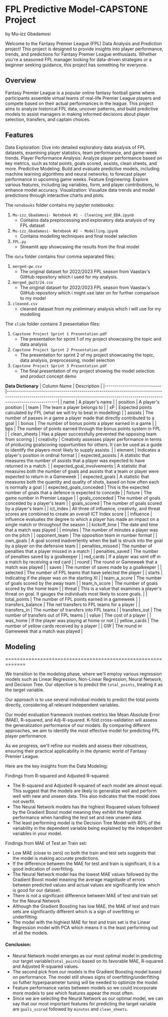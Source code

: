 # FPL Predictive Model-CAPSTONE Project
by Mu-izz Gbadamosi <br>

Welcome to the Fantasy Premier League (FPL) Data Analysis and Prediction project! This project is designed to provide insights into player performance, trends, and predictions for Fantasy Premier League enthusiasts. Whether you're a seasoned FPL manager looking for data-driven strategies or a beginner seeking guidance, this project has something for everyone.

## Overview
Fantasy Premier League is a popular online fantasy football game where participants assemble virtual teams of real-life Premier League players and compete based on their actual performances in the league. This project aims to analyze historical FPL data, uncover patterns, and build predictive models to assist managers in making informed decisions about player selection, transfers, and captain choices.

## Features
Data Exploration: Dive into detailed exploratory data analysis of FPL datasets, examining player statistics, team performance, and game-week trends.
Player Performance Analysis: Analyze player performance based on key metrics, such as total points, goals scored, assists, clean sheets, and more.
Predictive Modeling: Build and evaluate predictive models, including machine learning algorithms and neural networks, to forecast player performance in upcoming game weeks.
Feature Engineering: Explore various features, including lag variables, form, and player contributions, to enhance model accuracy.
Visualization: Visualize data trends and model predictions through interactive charts and plots.



The `notebooks` folder contains my jupyter notebooks:

1. `Mu-izz_Gbadamosi- Notebook #1 - Cleaning_and_EDA.ipynb` <br>
    - Contains data preprocessing and exploratory data analysis of my FPL dataset
2. `Mu-izz_Gbadamosi- Notebook #2 - Modelling.ipynb` <br>
    - Contains modelling techniques and final model selection
3. `FPL.py` <br>
    - Streamlit app showcasing the results from the final model

The `data` folder contains four comma separated files:

1. `merged-gw.csv` <br>
    - The original dataset for 2022/2023 FPL season from Vaastav's GitHub repository which i used for my analysis.
2. `merged_gw23/24.csv` <br>
    - The original dataset for 2022/2023 FPL season from Vaastav's GitHub repository which i might use later on for further comparison to my model
3. `cleaned.csv` <br>
    - cleaned dataset from my preliminary analysis which i will use for my modelling

The `slide` folder contains 3 presentation files:

1. `Capstone Project Sprint 1 Presentation.pdf` <br>
    - The presentation for sprint 1 of my project showcasing the topic and data analysis
2. `Capstone Project Sprint 2 Presentation.pdf` <br>
    - The presentation for sprint 2 of my project showcasing the topic, data analysis, preprocessing, model selection
3. `Capstone Project Sprint 3 Presentation.pdf` <br>
    - The final presentation of my project showing the model selection and product concept demo



**Data Dictionary**
| Column Name                | Description                                                                                                                                                                         |
|----------------------------|-------------------------------------------------------------------------------------------------------------------------------------------------------------------------------------|
| name                       | A player's name                                                                                                                                                                     |
| position                   | A player's position                                                                                                                                                                 |
| team                       | The team a player belongs to                                                                                                                                                        |
|                         xP | Expected points calculated by FPL (what we will try to beat in modelling)                                                                                                           |
| assists                    | The number of passes in a game a player made that directly contributed to a goal                                                                                                    |
| bonus                      | The number of bonus points a player earned in a game                                                                                                                                |
| bps                        | The number of points earned through the bonus points system in FPL                                                                                                                  |
| clean_sheets               | Has a player successfully prevented the opposing team from scoring                                                                                                                  |
| creativity                 | Creativity assesses player performance in terms of producing goalscoring opportunities for others. It can be used as a guide to identify the players most likely to supply assists. |
| element                    | Indicates a player's position in ordinal format                                                                                                                                     |
| expected_assists           | A statistic that measures the number of assists that a player was expected to have returned in a match.                                                                             |
| expected_goal_involvements | A statistic that measures both the number of goals and assists that a team or player were expected to return in a Gameweek                                                          |
| expected_goals             | A statistic that measures both the quantity and quality of shots, based on how often each is normally a goal                                                                        |
| expected_goals_conceded    | This is the expected number of goals that a defence is expected to concede                                                                                                          |
| fixture                    | The game number in Premier League                                                                                                                                                   |
| goals_conceded             | The number of goals conceded by a player's team                                                                                                                                     |
| goals_scored               | The number of goals scored by a player's team                                                                                                                                       |
| ict_index                  | All three of influence, creativity, and threat scores are combined to create an overall ICT Index score                                                                             |
| influence                  | Influence evaluates the degree to which a player has made an impact on a single match or throughout the season                                                                      |
| kickoff_time               | The date and time that a match was played                                                                                                                                           |
| minutes                    | The number of minutes a player was on the pitch                                                                                                                                     |
| opponent_team              | The opposition team in number format                                                                                                                                                |
| own_goals                  | A goal scored inadvertently when the ball is struck into the goal by a player on the defensive team                                                                                 |
| penalties_missed           | The number of penalties that a player missed in a match                                                                                                                             |
| penalties_saved            | The number of penalties saved by a goalkeeper                                                                                                                                       |
| red_cards                  | If a player was sent off in a match by receiving a red card                                                                                                                         |
| round                      | The round or Gameweek that a match was played                                                                                                                                       |
| saves                      | The number of saves made by a goalkeeper                                                                                                                                            |
| selected                   | The number of FPL teams that have selected the player                                                                                                                               |
| starts                     | Indicating if the player was on the starting XI                                                                                                                                     |
| team_a_score               | The number of goals scored by the away team                                                                                                                                         |
| team_h_score               | The number of goals scored by the home team                                                                                                                                         |
| threat                     | This is a value that examines a player's threat on goal. It gauges the individuals most likely to score goals.                                                                      |
| total_points               | The number of FPL points earned in a gameweek                                                                                                                                       |
| transfers_balance          | The net transfers to FPL teams for a player                                                                                                                                         |
| transfers_in               | The number of transfers into FPL teams                                                                                                                                              |
| transfers_out              | The number of transfers out of FPL teams                                                                                                                                            |
| value                      | The cost of a player                                                                                                                                                                |
| was_home                   | If the player was playing at home or not                                                                                                                                            |
| yellow_cards               | The number of yellow cards received by a player                                                                                                                                     |
| GW                         | The round or Gameweek that a match was played                                                                                                                                       |

## Modeling
=============================================================

We transition to the modeling phase, where we'll employ various regression models such as Linear Regression, Non-Linear Regression, Neural Network, and Decision Tree. Our objective is to predict the `total_points`, treating it as the target variable.

Our approach is to use several individual models to predict the total points directly, considering all relevant independent variables.

Our model evaluation framework involves metrics like Mean Absolute Error (MAE), R-squared, and Adj-R-squared. K-fold cross-validation will assess the generalization performance of our models. By comparing different approaches, we aim to identify the most effective model for predicting FPL player performance.

As we progress, we'll refine our models and assess their robustness, ensuring their practical applicability in the dynamic world of Fantasy Premier League.

Here are the key insights from the Data Modeling:

Findings from R-squared and Adjusted R-squared:
- The R-squared and Adjusted R-squared of each model are almost equal. This suggest that the models are likely to generalize well and perform well with new and unseen data. This also indicates that the model does not overfit.
- The Neural Network models has the highiest Rsquared values followed by the Gradient Boost model meaning they exhibit the highiest performance when handling the test set and new unseen data.
- The least performing model is the Decision Tree Model with 80% of the variability in the dependent variable being explained by the independent variables in your model.

Findings from MAE of Test an Train set:
- Low MAE (close to zero) on both the train and test sets suggests that the model is making accurate predictions.
- If the difference between the MAE for test and train is significant, it is a good indication of overfitting.
- The Neural Network model has the lowest MAE values followed by the Gradient Boost model meaning the average magnitude of errors between predicted values and actual values are significantly low which is good for our dataset.
- There is not a significant difference between MAE of test and train set for the Neural Network
- Although the Gradient Boosting has low MAE, the MAE of test and train sets are significantly different which is a sign of overfitting or underfitting.
- The model with the highiest MAE for test and train set is the Linear Regression model with PCA which means it is the least performing out of all the models.

#### Conclusion:
- Neural Network model emerges as our most optimal model in predicting our target variable(`total_points`) based on its favorable MAE, R-squared and Adjusted R-squared values.
- The second pick from our models is the Gradient Boosting model based on performance. The model still shows signs of overfitting/underfitting so futher hyperparameter tuning will be needed to optimize the model.
- Feature performance varies between models so we could incorporate more models to see which features appear the most often.
- Since we are selecting the Neural Network as our optimal model, we can say that our most important features for predicting the target variable are `goals_scored` followed by `minutes` and `clean_sheets`.